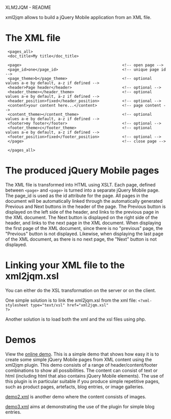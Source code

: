 XLM2JQM - README

xml2jqm allows to build a jQuery Mobile application from an XML file. 

The XML file
============

     <pages_all>
     <doc_title>My title</doc_title>
     
     <page>                                            <!-- open page -->
     <page_id>one</page_id>                            <!-- unique page id -->
     <page_theme>b</page_theme>                        <!-- optional values a-e by default, a-z if defined -->
     <header>Page header</header>                      <!-- optional -->
     <header_theme></header_theme>                     <!-- optional values a-e by default, a-z if defined -->
     <header_position>fixed</header_position>          <!-- optional -->
     <content>your content here...</content>           <!-- page content -->
     <content_theme></content_theme>                   <!-- optional values a-e by default, a-z if defined -->
     <footer>my footer</footer>                        <!-- optional -->
     <footer_theme>c</footer_theme>                    <!-- optional values a-e by default, a-z if defined -->
     <footer_position>fixed</footer_position>          <!-- optional -->
     </page>                                           <!-- close page -->
     
     </pages_all>


The produced jQuery Mobile pages
================================

The XML file is transformed into HTML using XSLT. Each page, defined between <code>&lt;page&gt;</code> and <code>&lt;page&gt;</code> is turned into a separate jQuery Mobile page.
The page_id is used as the id attribute for the page. All pages in the document will be automatically linked through the automatically generated Previous and Next buttons in the header of the page. 
The Previous button is displayed on the left side of the header, and links to the previous page in the XML document. 
The Next button is displayed on the right side of the header, and links to the next page in the XML document. When displaying the first page of the XML document, since there is no "previous" page, the "Previous" button is not displayed. Likewise, when displaying the last page of the XML document, as there is no next page, the "Next" button is not displayed.

Linking your XML file to the xml2jqm.xsl
========================================

You can either do the XSL transformation on the server or on the client. 

One simple solution is to link the xml2jqm.xsl from the xml file:
<code>&lt;?xml-stylesheet type="text/xsl" href="xml2jqm.xsl" ?&gt;</code>

Another solution is to load both the xml and the xsl files using php.

Demos
=====

View the [online demo](http://users.cscs.wmin.ac.uk/~coloma/jqm/page_jqm1.xml). This is a simple demo that shows how easy it is to create some simple jQuery Mobile pages from XML content using the xml2jqm plugin. This demo consists of a range of header/content/footer combinations to show all possibilities. The content can consist of text or html (including html that also contains jQuery Mobile elements).
The use of this plugin is in particular suitable if you produce simple repetitive pages, such as product pages, artefacts, blog entries, or image galleries. 

[demo2.xml](http://users.cscs.wmin.ac.uk/~coloma/jqm/demo2.xml) is another demo where the content consists of images. 

[demo3.xml](http://users.cscs.wmin.ac.uk/~coloma/jqm/demo3.xml) aims at demonstrating the use of the plugin for simple blog entries.